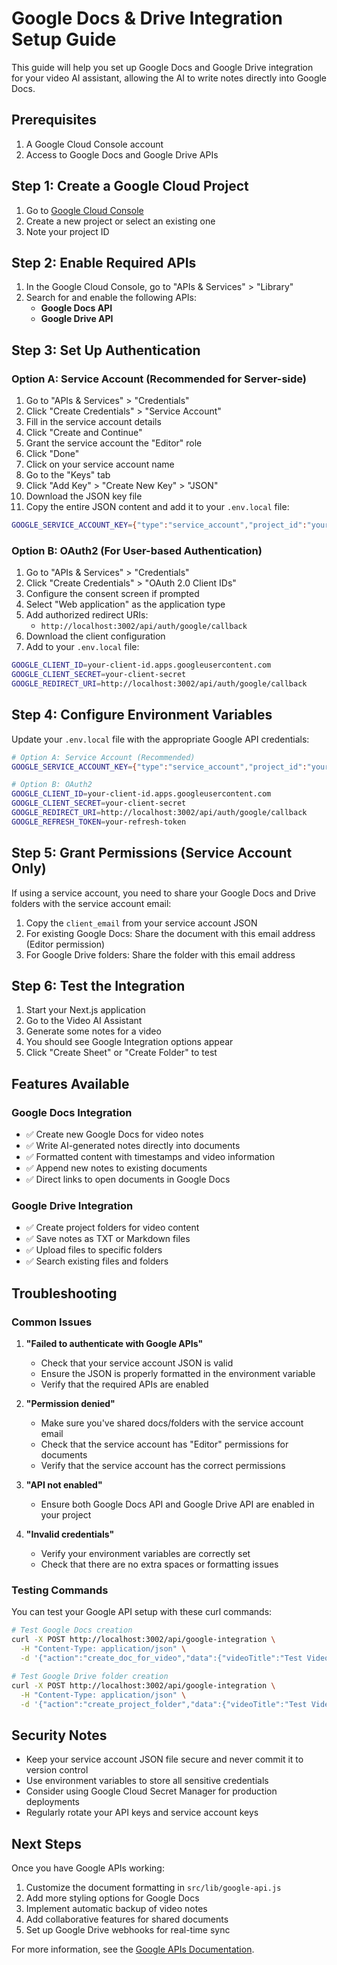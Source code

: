 # Google Docs & Drive Integration Setup Guide

This guide will help you set up Google Docs and Google Drive integration for your video AI assistant, allowing the AI to write notes directly into Google Docs.

## Prerequisites

1. A Google Cloud Console account
2. Access to Google Docs and Google Drive APIs

## Step 1: Create a Google Cloud Project

1. Go to [Google Cloud Console](https://console.cloud.google.com/)
2. Create a new project or select an existing one
3. Note your project ID

## Step 2: Enable Required APIs

1. In the Google Cloud Console, go to "APIs & Services" > "Library"
2. Search for and enable the following APIs:
   - **Google Docs API**
   - **Google Drive API**

## Step 3: Set Up Authentication

### Option A: Service Account (Recommended for Server-side)

1. Go to "APIs & Services" > "Credentials"
2. Click "Create Credentials" > "Service Account"
3. Fill in the service account details
4. Click "Create and Continue"
5. Grant the service account the "Editor" role
6. Click "Done"
7. Click on your service account name
8. Go to the "Keys" tab
9. Click "Add Key" > "Create New Key" > "JSON"
10. Download the JSON key file
11. Copy the entire JSON content and add it to your `.env.local` file:

```bash
GOOGLE_SERVICE_ACCOUNT_KEY={"type":"service_account","project_id":"your-project-id",...}
```

### Option B: OAuth2 (For User-based Authentication)

1. Go to "APIs & Services" > "Credentials"
2. Click "Create Credentials" > "OAuth 2.0 Client IDs"
3. Configure the consent screen if prompted
4. Select "Web application" as the application type
5. Add authorized redirect URIs:
   - `http://localhost:3002/api/auth/google/callback`
6. Download the client configuration
7. Add to your `.env.local` file:

```bash
GOOGLE_CLIENT_ID=your-client-id.apps.googleusercontent.com
GOOGLE_CLIENT_SECRET=your-client-secret
GOOGLE_REDIRECT_URI=http://localhost:3002/api/auth/google/callback
```

## Step 4: Configure Environment Variables

Update your `.env.local` file with the appropriate Google API credentials:

```bash
# Option A: Service Account (Recommended)
GOOGLE_SERVICE_ACCOUNT_KEY={"type":"service_account","project_id":"your-project-id","private_key_id":"...","private_key":"-----BEGIN PRIVATE KEY-----\n...\n-----END PRIVATE KEY-----\n","client_email":"your-service-account@your-project.iam.gserviceaccount.com","client_id":"...","auth_uri":"https://accounts.google.com/o/oauth2/auth","token_uri":"https://oauth2.googleapis.com/token","auth_provider_x509_cert_url":"https://www.googleapis.com/oauth2/v1/certs","client_x509_cert_url":"..."}

# Option B: OAuth2
GOOGLE_CLIENT_ID=your-client-id.apps.googleusercontent.com
GOOGLE_CLIENT_SECRET=your-client-secret
GOOGLE_REDIRECT_URI=http://localhost:3002/api/auth/google/callback
GOOGLE_REFRESH_TOKEN=your-refresh-token
```

## Step 5: Grant Permissions (Service Account Only)

If using a service account, you need to share your Google Docs and Drive folders with the service account email:

1. Copy the `client_email` from your service account JSON
2. For existing Google Docs: Share the document with this email address (Editor permission)
3. For Google Drive folders: Share the folder with this email address

## Step 6: Test the Integration

1. Start your Next.js application
2. Go to the Video AI Assistant
3. Generate some notes for a video
4. You should see Google Integration options appear
5. Click "Create Sheet" or "Create Folder" to test

## Features Available

### Google Docs Integration
- ✅ Create new Google Docs for video notes
- ✅ Write AI-generated notes directly into documents
- ✅ Formatted content with timestamps and video information
- ✅ Append new notes to existing documents
- ✅ Direct links to open documents in Google Docs

### Google Drive Integration
- ✅ Create project folders for video content
- ✅ Save notes as TXT or Markdown files
- ✅ Upload files to specific folders
- ✅ Search existing files and folders

## Troubleshooting

### Common Issues

1. **"Failed to authenticate with Google APIs"**
   - Check that your service account JSON is valid
   - Ensure the JSON is properly formatted in the environment variable
   - Verify that the required APIs are enabled

2. **"Permission denied"**
   - Make sure you've shared docs/folders with the service account email
   - Check that the service account has "Editor" permissions for documents
   - Verify that the service account has the correct permissions

3. **"API not enabled"**
   - Ensure both Google Docs API and Google Drive API are enabled in your project

4. **"Invalid credentials"**
   - Verify your environment variables are correctly set
   - Check that there are no extra spaces or formatting issues

### Testing Commands

You can test your Google API setup with these curl commands:

```bash
# Test Google Docs creation
curl -X POST http://localhost:3002/api/google-integration \
  -H "Content-Type: application/json" \
  -d '{"action":"create_doc_for_video","data":{"videoTitle":"Test Video","videoChannel":"Test Channel","videoId":"test123"}}'

# Test Google Drive folder creation
curl -X POST http://localhost:3002/api/google-integration \
  -H "Content-Type: application/json" \
  -d '{"action":"create_project_folder","data":{"videoTitle":"Test Video"}}'
```

## Security Notes

- Keep your service account JSON file secure and never commit it to version control
- Use environment variables to store all sensitive credentials
- Consider using Google Cloud Secret Manager for production deployments
- Regularly rotate your API keys and service account keys

## Next Steps

Once you have Google APIs working:

1. Customize the document formatting in `src/lib/google-api.js`
2. Add more styling options for Google Docs
3. Implement automatic backup of video notes
4. Add collaborative features for shared documents
5. Set up Google Drive webhooks for real-time sync

For more information, see the [Google APIs Documentation](https://developers.google.com/apis-explorer).
